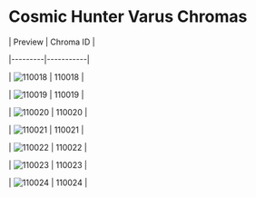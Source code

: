 # Cosmic Hunter Varus Chromas


| Preview | Chroma ID |

|---------|-----------|

| ![110018](https://raw.communitydragon.org/latest/plugins/rcp-be-lol-game-data/global/default/v1/champion-chroma-images/110/110018.png) | 110018 |

| ![110019](https://raw.communitydragon.org/latest/plugins/rcp-be-lol-game-data/global/default/v1/champion-chroma-images/110/110019.png) | 110019 |

| ![110020](https://raw.communitydragon.org/latest/plugins/rcp-be-lol-game-data/global/default/v1/champion-chroma-images/110/110020.png) | 110020 |

| ![110021](https://raw.communitydragon.org/latest/plugins/rcp-be-lol-game-data/global/default/v1/champion-chroma-images/110/110021.png) | 110021 |

| ![110022](https://raw.communitydragon.org/latest/plugins/rcp-be-lol-game-data/global/default/v1/champion-chroma-images/110/110022.png) | 110022 |

| ![110023](https://raw.communitydragon.org/latest/plugins/rcp-be-lol-game-data/global/default/v1/champion-chroma-images/110/110023.png) | 110023 |

| ![110024](https://raw.communitydragon.org/latest/plugins/rcp-be-lol-game-data/global/default/v1/champion-chroma-images/110/110024.png) | 110024 |